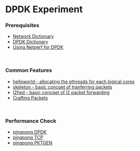 # DPDK Experiment

### Prerequisites
- [Network Dictionary](https://docs.google.com/document/d/1ovVb2subuS-UQl161BGVeXlWYFnu6jngM4QcB81HNpw/edit?usp=sharing)
- [DPDK Dictionary](https://docs.google.com/document/d/1sOiMM1qw4DNYUfDTZYZ2L_ZUbv6R7lVD48AmClV51Mo/edit?usp=sharing)
- [Using Netperf for DPDK](Netperf)

<br>

### Common Features
- [helloworld - allocating the pthreads for each logical cores](helloworld)
- [skeleton - basic concpet of tranferring packets](skeleton)
- [l2fwd - basic concpet of l2 packet forwarding](l2fwd)
- [Crafting Packets](pkt-craft)

<br>

### Performance Check
- [pingpong DPDK](pingpong-experiment)
- [pingpong TCP](tcp-experiment)
- [pingpong PKTGEN](pktgen-experiment)
